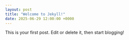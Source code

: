 ```yaml
---
layout: post
title: "Welcome to Jekyll!"
date: 2025-06-29 12:00:00 +0000
---
```


This is your first post. Edit or delete it, then start blogging!
